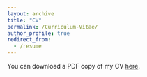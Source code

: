```yaml
---
layout: archive
title: "CV"
permalink: /Curriculum-Vitae/
author_profile: true
redirect_from:
  - /resume
---
```


You can download a PDF copy of my CV [here](http://yalequan.github.io/files/Clustering_Education_Data.pdf).